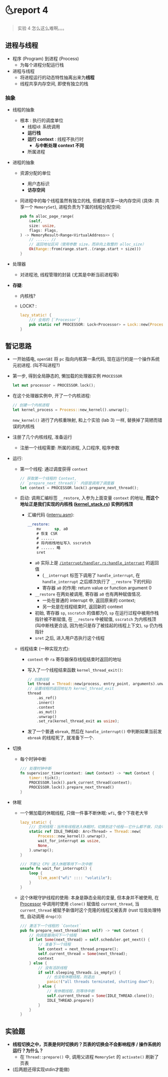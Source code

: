 # :last_quarter_moon_with_face:report 4

> 实验 4 怎么这么难啊。。。

## 进程与线程

- 程序 (Program) 到进程 (Process)
  - 为每个进程分配运行栈
- 进程与线程
  - 将进程运行的动态特性抽离出来为**线程**
  - 线程共享内存空间, 即使有独立的栈

### 抽象

- 线程的抽象
  - 根本 : 执行的调度单位
    - 线程id: 系统调用
    - **运行栈**
    - **运行 context** : 线程不执行时
      - **与中断处理 context 不同**
    - 所属进程
- 进程的抽象
  - 资源分配的单位
    - 用户态标识
    - **访存空间**
  - 同进程中的每个线程虽然有独立的栈, 但都是共享一块内存空间 (具体: 共享一个 `MemorySet`), 进程负责为下属的线程分配空间:

    ```rust
    pub fn alloc_page_range(
        &self,
        size: usize,
        flags: Flags,
    ) -> MemoryResult<Range<VirtualAddress>> {
        // ...... //
        // 返回地址区间（使用参数 size，而非向上取整的 alloc_size）
        Ok(Range::from(range.start..(range.start + size)))
    }
    ```

- 处理器
  - 对进程池, 线程管理的封装 (尤其是中断当前进程等)
- **存疑**:
  - 内核栈?
  - LOCK? :

    ```rust
    lazy_static! {
        /// 全局的 [`Processor`]
        pub static ref PROCESSOR: Lock<Processor> = Lock::new(Processor::default());
    }
    ```

## 暂记思路

- 一开始插电, `openSBI` 将 `pc` 指向内核第一条代码, 现在运行的是一个操作系统元初进程. (叫不叫进程?)
- 第一步, 得到全局静态的, 懒加载的处理器实例 `PROCESSOR`

  ```rust
  let mut processor = PROCESSOR.lock();
  ```

- 在这个处理器实例中, 开了一个内核进程:

  ```rust
  // 创建一个内核进程
  let kernel_process = Process::new_kernel().unwrap();
  ```

  `new_kernel()` 进行了内核重映射, 和上个实验 (lab 3) 一样, 替换掉了简陋而错误的内核栈
- 注册了几个内核线程, 准备运行
  - 注册一个线程需要: 所属的进程, 入口程序, 程序参数
- 运行:
  - 第一个线程: 通过调度获得 `context`

    ```rust
    // 获取第一个线程的 Context, 
    // `prepare_next_thread()` 内部是调用了调度器
    let context = PROCESSOR.lock().prepare_next_thread();
    ```

  - 启动: 调用汇编标签 `__restore`, 入参为上面变量 `context` 的地址, **而这个地址正是我们实现的内核栈 ([kernel_stack.rs](lab4/os/src/process/kernel_stack.rs)) 实例的栈顶**
    - 汇编代码 ([interru.asm](lab4/os/src/interrupt/interrupt.asm)):

      ```asm
      __restore:
          mv      sp, a0
          # 恢复 CSR
          # ......
          # 将内核栈地址写入 sscratch
          # ...... 略
          sret
      ```

      - `a0` 实际上是 [`/interrupt/handler.rs:handle_interrupt`](lab4/os/src/interrupt/handler.rs) 的返回值 
        - (`__interrupt` 标签下调用了 `handle_interrupt`, 在 `handle_interrupt` 之后顺次执行了 `__restore` 下的代码)
        - 寄存器 `a0` 的作用: return value or function argument 0
      - `__restore` 在两处被调用, 寄存器 `a0` 也有两种赋值情况.
        - 一处在普通的 interrupt 中, 返回原来的 context;
        - 另一处是在线程结束时, 返回新的 context
      - 初始, 寄存器 `sp`, `sscratch` 的值都为0, `sp` 在运行过程中被用作栈指针被不断赋值, 在 `__restore` 中被赋值, `sscratch` 为内核栈顶 (叫中断栈更合适, 因为他只是存了被挂起的线程上下文), `sp` 仍为栈指针
      - `sret` 之后, 进入用户态执行这个线程
  - 线程结束 (一种实现方式):
    - `context` 中 `ra` 寄存器保存线程结束时返回的地址
    - 写入了一个线程结束函数 `kernel_thread_exit()`:

      ```rust
      // 创建线程
      let thread = Thread::new(process, entry_point, arguments).unwrap();
      // 设置线程的返回地址为 kernel_thread_exit
      thread
          .as_ref()
          .inner()
          .context
          .as_mut()
          .unwrap()
          .set_ra(kernel_thread_exit as usize);
      ```

    - 发了一个普通 `ebreak`, 然后在 `handle_interrupt()` 中判断如果当前发 `ebreak` 的线程死了, 就准备下一个.
- 切换
  - 每个时钟中断

    ```rust
    /// 处理时钟中断
    fn supervisor_timer(context: &mut Context) -> *mut Context {
        timer::tick();
        PROCESSOR.lock().park_current_thread(context);
        PROCESSOR.lock().prepare_next_thread()
    }
    ```

- 休眠
  - 一个懒加载的休眠线程, 只做一件事不断休眠: `wfi`, 像个下夜老大爷

    ```rust
    lazy_static! {
        /// 空闲线程：当所有线程进入休眠时，切换到这个线程——它什么都不做，只会等待下一次中断
        static ref IDLE_THREAD: Arc<Thread> = Thread::new(
            Process::new_kernel().unwrap(),
            wait_for_interrupt as usize,
            None,
        ).unwrap();
    }

    /// 不断让 CPU 进入休眠等待下一次中断
    unsafe fn wait_for_interrupt() {
        loop {
            llvm_asm!("wfi" :::: "volatile");
        }
    }
    ```

  - 这个休眠守护线程的使用: 本身是静态全局的变量, 但本身并不被使用, 在 [Processor](lab4/os/src/process/processor.rs) 中调用时使用 `clone()` 赋值给 `current_thread`, 当 `current_thread` 被赋予新值时这个克隆的线程又被丢弃 (rust 垃圾处理特性, 自动调用 `drop()`):

    ```rust
    /// 激活下一个线程的 `Context` 
    pub fn prepare_next_thread(&mut self) -> *mut Context {
        // 向调度器询问下一个线程
        if let Some(next_thread) = self.scheduler.get_next() {
            // 准备下一个线程
            let context = next_thread.prepare();
            self.current_thread = Some(next_thread);
            context
        } else {
            // 没有活跃线程
            if self.sleeping_threads.is_empty() {
                // 也没有休眠线程，则退出
                panic!("all threads terminated, shutting down");
            } else {
                // 有休眠线程，则等待中断
                self.current_thread = Some(IDLE_THREAD.clone());
                IDLE_THREAD.prepare()
            }
        }
    }
    ```

## 实验题

- **线程切换之中，页表是何时切换的？页表的切换会不会影响程序 / 操作系统的运行？为什么？**
  - 在 `Thread::prepare()` 中, 调用父进程 `MemorySet` 的 `activate()` 刷新了页表
- (后两题还得实现stdin才能做)
